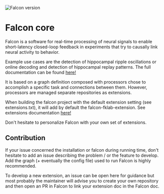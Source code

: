 ![Falcon version](https://img.shields.io/badge/Falcon-v1.0.0-blue)

# Falcon core

Falcon is a software for real-time processing of neural signals to enable short-latency closed-loop feedback in 
experiments that try to causally link neural activity to behavior. 
 
Example use cases are the detection of hippocampal ripple oscillations or online decoding and detection of hippocampal replay patterns.
The full documentation can be found [here!](https://falcon-core.readthedocs.io)

It is based on a graph definition composed with processors chose to accomplish a specific task and connections between them. 
However, processors are managed separate repositories as extensions.

When building the falcon project with the default extension setting (see extensions.txt), it will add by default the falcon-fklab-extension.
See extensions documentation [here!](https://falcon-fklab-extensions.readthedocs.io)

Don't hesitate to personalize Falcon with your own set of extensions.

## Contribution 

If your issue concerned the installation or falcon during running time, don't hesitate to add an issue 
describing the problem / or the feature to develop. Add the graph (+ eventually the config file) used to run Falcon
is highly recommended. 
 
To develop a new extension, an issue can be open here for guidance but most probably the maintainer will advise you to 
create your own repository and then open an PR in Falcon to link your extension doc in the Falcon doc. 
